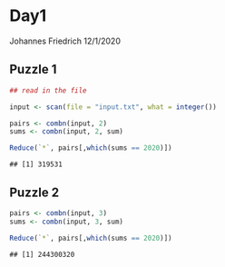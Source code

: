 Day1
================
Johannes Friedrich
12/1/2020

## Puzzle 1

``` r
## read in the file

input <- scan(file = "input.txt", what = integer())

pairs <- combn(input, 2)
sums <- combn(input, 2, sum)

Reduce(`*`, pairs[,which(sums == 2020)])
```

    ## [1] 319531

## Puzzle 2

``` r
pairs <- combn(input, 3)
sums <- combn(input, 3, sum)

Reduce(`*`, pairs[,which(sums == 2020)])
```

    ## [1] 244300320

